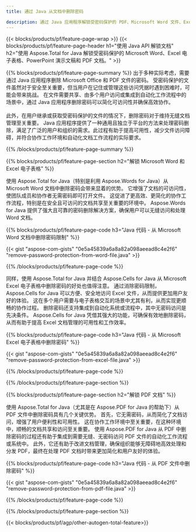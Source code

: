 ```yaml
---
title: 通过 Java 从文档中删除密码 

description: 通过 Java 应用程序解锁受密码保护的 PDF、Microsoft Word 文件、Excel 电子表格和 PowerPoint 演示文稿文件。
---
```


{{< blocks/products/pf/feature-page-wrap >}}
{{< blocks/products/pf/feature-page-header h1="使用 Java API 解锁文档" h2="使用 Aspose.Total for Java 解锁受密码保护的 Microsoft Word、Excel 电子表格、PowerPoint 演示文稿和 PDF 文档。" >}}

{{% blocks/products/pf/feature-page-summary %}}
出于多种实际考虑，需要通过 Java 应用程序删除 Microsoft Office 和 PDF 文件的密码。 受密码保护的文件虽然对于安全至关重要，但当用户在记住或管理这些访问凭据时遇到困难时，可能会带来挑战。 在文件需要共享、由多个用户访问或集成到自动化工作流程中的场景中，通过 Java 应用程序删除密码可以简化可访问性并确保高效协作。<br /><br />
此外，在用户继承或获取受密码保护的文件的情况下，删除密码对于维持无缝文档管理至关重要。 Java 应用程序提供了一种通用且独立于平台的方法来处理密码删除，满足了广泛的用户和组织的需求。此过程有助于提高可用性，减少文件访问障碍，并符合协作工作环境和自动化文档工作流程的实际要求。

{{% /blocks/products/pf/feature-page-summary  %}}

{{% blocks/products/pf/feature-page-section  h2="解锁 Microsoft Word 和 Excel 电子表格" %}}

使用 Aspose.Total for Java（特别是利用 Aspose.Words for Java）从 Microsoft Word 文档中删除密码会带来显着的优势。 它增强了文档的可访问性，使团队成员和协作者无需密码即可打开文件。 这促进了更高效、更简化的协作工作流程，特别是在安全且可访问的文档共享至关重要的环境中。 Aspose.Words for Java 提供了强大且可靠的密码删除解决方案，确保用户可以无缝访问和处理 Word 文档。

{{% blocks/products/pf/feature-page-code h3="Java 代码 - 从 Microsoft Word 文档中删除密码限制" %}}

{{< gist "aspose-com-gists" "0e5a45839a6a8a82a098aeead8c4e2f6" "remove-password-protection-from-word-file.java" >}}

{{% /blocks/products/pf/feature-page-code  %}}

同样，使用 Aspose.Total for Java 并结合 Aspose.Cells for Java 从 Microsoft Excel 电子表格中删除密码的好处也值得注意。 通过消除密码限制，Aspose.Cells for Java 可以方便、安全地访问 Excel 文件，从而提供更加用户友好的体验。 这在多个用户需要与电子表格交互的场景中尤其有利，从而实现更顺畅的协作过程。 删除密码还支持集成到自动化系统或流程中，其中无密码访问是先决条件。 Aspose.Cells for Java 凭借其强大的功能，可确保有效地删除密码，从而有助于提高 Excel 文档管理的可用性和工作效率。

{{% blocks/products/pf/feature-page-code h3="Java 代码 - 从 Microsoft Excel 电子表格中删除密码" %}}

{{< gist "aspose-com-gists" "0e5a45839a6a8a82a098aeead8c4e2f6" "remove-password-protection-from-excel-file.java" >}}

{{% /blocks/products/pf/feature-page-code  %}}

{{% /blocks/products/pf/feature-page-section %}}

{{% blocks/products/pf/feature-page-section  h2="解锁 PDF 文档" %}}

使用 Aspose.Total for Java（尤其是在 Aspose.PDF for Java 的帮助下）从 PDF 文件中删除密码具有几个关键优势。 首先，它无需密码，从而简化了文档访问，增强了用户便利性和可用性。 这在协作工作环境中至关重要，在这种环境中，顺畅的文档共享和访问至关重要。 使用 Aspose.PDF for Java 从 PDF 中删除密码的过程还有助于集成到需要无缝、无密码访问 PDF 文件的自动化工作流程或系统中。 此外，它还有助于改进文档管理，确保组织能够无障碍地高效处理和分发 PDF，最终在处理 PDF 文档时带来更加简化和用户友好的体验。

{{% blocks/products/pf/feature-page-code h3="Java 代码 - 从 PDF 文件中删除密码" %}}

{{< gist "aspose-com-gists" "0e5a45839a6a8a82a098aeead8c4e2f6" "remove-password-protection-from-pdf-file.java" >}}

{{% /blocks/products/pf/feature-page-code  %}}

{{% /blocks/products/pf/feature-page-section %}}

{{< blocks/products/pf/agp/other-autogen-total-feature>}}